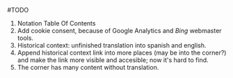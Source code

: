 #TODO

1. Notation Table Of Contents
2. Add cookie consent, because of Google Analytics and *Bing* webmaster tools.
3. Historical context: unfinished translation into spanish and english.
4. Append historical context link into more places (may be into the corner?) and make the link more visible and accesible; now it's hard to find.
5. The corner has many content without translation.

